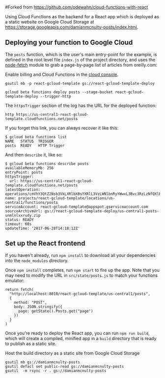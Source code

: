 #Forked from https://github.com/odewahn/cloud-functions-with-react

Using Cloud Functions as the backend for a React app which is deployed as a static website on Google Cloud Storage at https://storage.googleapis.com/damianmcnulty-posts/index.html.

## Deploying your function to Google Cloud

The `posts` function, which is the user's main entry-point for the example, is defined in the root level file `index.js` of the project directory, and uses the [node-fetch](https://www.npmjs.com/package/node-fetch) module to grab a page-by-page list of articles from oreilly.com:


Enable billing and Cloud Functions in the [cloud console](https://console.cloud.google.com).

```
gsutil mb -p react-gcloud-template gs://react-gcloud-template-deploy
```

```
gcloud beta functions deploy posts --stage-bucket react-gcloud-template-deploy --trigger-http
```

The `httpsTrigger` section of the log has the URL for the deployed function:

```
http https://us-central1-react-gcloud-template.cloudfunctions.net/posts
```

If you forget this link, you can always recover it like this:

```
$ gcloud beta functions list
NAME   STATUS  TRIGGER
posts  READY   HTTP Trigger
```

And then `describe` it, like so:

```
$ gcloud beta functions describe posts
availableMemoryMb: 256
entryPoint: posts
httpsTrigger:
  url: https://us-central1-react-gcloud-template.cloudfunctions.net/posts
latestOperation: operations/cmVhY3QtZ2Nsb3VkLXRlbXBsYXRlL3VzLWNlbnRyYWwxL3Bvc3RzLzNfQXlBNGR2LUhN
name: projects/react-gcloud-template/locations/us-central1/functions/posts
serviceAccount: react-gcloud-template@appspot.gserviceaccount.com
sourceArchiveUrl: gs://react-gcloud-template-deploy/us-central1-posts-unmlnlxxrudy.zip
status: READY
timeout: 60s
updateTime: '2017-06-28T14:18:12Z'
```

## Set up the React frontend

If you haven't already, run `npm install` to download all your dependencies into the `node_modules` directory.  

Once `npm install` completes, run `npm start` to fire up the app.  Note that you may need to modify the URL in `src/state/posts.js` to match your functions emulator:

```
return fetch(
  "http://localhost:8010/react-gcloud-template/us-central1/posts",
  {
    method: "POST",
    body: JSON.stringify({
      page: getState().Posts.get("page")
    })
  }
)
```

Once you're ready to deploy the React app, you can run `npm run build`, which will create a compiled, minified app in a `build` directory that is ready to publish as a static site.

Host the build directory as a static site from Google Cloud Storage

```
gsutil mb gs://damianmcnulty-posts
gsutil defacl set public-read gs://damianmcnulty-posts
gsutil  -m rsync -r . gs://damianmcnulty-posts
```
